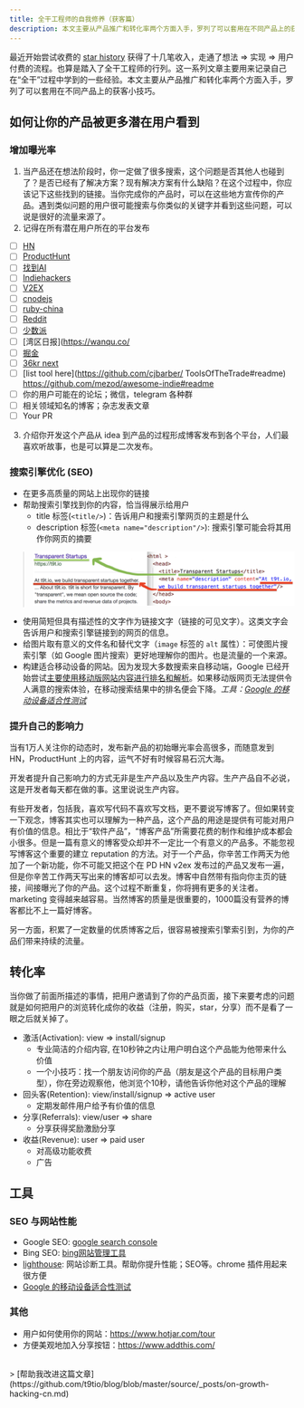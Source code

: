 ```yaml
---
title: 全干工程师的自我修养（获客篇）
description: 本文主要从产品推广和转化率两个方面入手，罗列了可以套用在不同产品上的获客小技巧。
---
```


最近开始尝试收费的 [star history](https://github.com/timqian/star-history) 获得了十几笔收入，走通了想法 => 实现 => 用户付费的流程。也算是踏入了全干工程师的行列。这一系列文章主要用来记录自己在“全干”过程中学到的一些经验。本文主要从产品推广和转化率两个方面入手，罗列了可以套用在不同产品上的获客小技巧。

## 如何让你的产品被更多潜在用户看到

### 增加曝光率

1. 当产品还在想法阶段时，你一定做了很多搜索，这个问题是否其他人也碰到了？是否已经有了解决方案？现有解决方案有什么缺陷？在这个过程中，你应该记下这些找到的链接。当你完成你的产品时，可以在这些地方宣传你的产品。遇到类似问题的用户很可能搜索与你类似的关键字并看到这些问题，可以说是很好的流量来源了。
2. 记得在所有潜在用户所在的平台发布
  - [ ] [HN](https://news.ycombinator.com)
  - [ ] [ProductHunt](https://producthunt.com)
  - [ ] [找到AI](https://zhaodao.ai)
  - [ ] [Indiehackers](https://www.indiehackers.com/)
  - [ ] [V2EX](http://v2ex.com)
  - [ ] [cnodejs](https://cnodejs.org)
  - [ ] [ruby-china](https://ruby-china.org/)
  - [ ] [Reddit](https://reddit.com)
  - [ ] [少数派](https://sspai.com)
  - [ ] [湾区日报](https://wanqu.co/
  - [ ] [掘金](https://juejin.im)
  - [ ] [36kr next](http://next.36kr.com/)
  - [ ] [list tool here](https://github.com/cjbarber/
  ToolsOfTheTrade#readme)
  https://github.com/mezod/awesome-indie#readme
  - [ ] 你的用户可能在的论坛；微信，telegram  各种群
  - [ ] 相关领域知名的博客；杂志发表文章
  - [ ] Your PR
3. 介绍你开发这个产品从 idea 到产品的过程形成博客发布到各个平台，人们最喜欢听故事，也是可以算是二次发布。

### 搜索引擎优化 (SEO)

- 在更多高质量的网站上出现你的链接
- 帮助搜索引擎找到你的内容，恰当得展示给用户
  - title 标签(`<title/>`)：告诉用户和搜索引擎网页的主题是什么
  - description 标签(`<meta name="description"/>`): 搜索引擎可能会将其用作你网页的摘要

> ![head 中内容和呈现在搜索结果关系](https://raw.githubusercontent.com/timqian/images/master/Screen%20Shot%202019-03-15%20at%2010.01.27%20PM.png)

- 使用简短但具有描述性的文字作为链接文字（链接的可见文字）。这类文字会告诉用户和搜索引擎链接到的网页的信息。
- 给图片取有意义的文件名和替代文字（`image` 标签的 `alt` 属性）：可使图片搜索引擎（如 Google 图片搜索）更好地理解你的图片。也是流量的一个来源。
- 构建适合移动设备的网站。因为发现大多数搜索来自移动端，Google 已经开始尝试[主要使用移动版网站内容进行排名和解析](https://webmasters.googleblog.com/2016/11/mobile-first-indexing.html)。如果移动版网页无法提供令人满意的搜索体验，在移动搜索结果中的排名便会下降。*工具：[Google 的移动设备适合性测试](https://search.google.com/test/mobile-friendly)*

### 提升自己的影响力

当有1万人关注你的动态时，发布新产品的初始曝光率会高很多，而随意发到 HN，ProductHunt 上的内容，运气不好有时候容易石沉大海。

开发者提升自己影响力的方式无非是生产产品以及生产内容。生产产品自不必说，这是开发者每天都在做的事。这里说说生产内容。

有些开发者，包括我，喜欢写代码不喜欢写文档，更不要说写博客了。但如果转变一下观念，博客其实也可以理解为一种产品，这个产品的用途是提供有可能对用户有价值的信息。相比于“软件产品”，“博客产品”所需要花费的制作和维护成本都会小很多。但是一篇有意义的博客受众却并不一定比一个有意义的产品多。不能忽视写博客这个重要的建立 reputation 的方法。对于一个产品，你辛苦工作两天为他加了一个新功能，你不可能又把这个在 PD HN v2ex 发布过的产品又发布一遍，但是你辛苦工作两天写出来的博客却可以去发。博客中自然带有指向你主页的链接，间接曝光了你的产品。这个过程不断重复，你将拥有更多的关注者。marketing 变得越来越容易。当然博客的质量是很重要的，1000篇没有营养的博客都比不上一篇好博客。

另一方面，积累了一定数量的优质博客之后，很容易被搜索引擎索引到，为你的产品们带来持续的流量。

## 转化率

当你做了前面所描述的事情，把用户邀请到了你的产品页面，接下来要考虑的问题就是如何把用户的浏览转化成你的收益（注册，购买，star，分享）而不是看了一眼之后就关掉了。

- 激活(Activation): view => install/signup
  - 专业简洁的介绍内容, 在10秒钟之内让用户明白这个产品能为他带来什么价值
  - 一个小技巧：找一个朋友访问你的产品（朋友是这个产品的目标用户类型），你在旁边观察他，他浏览个10秒，请他告诉你他对这个产品的理解
- 回头客(Retention): view/install/signup => active user
  - 定期发邮件用户给予有价值的信息
- 分享(Referrals): view/user => share
  - 分享获得奖励激励分享
- 收益(Revenue): user => paid user
  - 对高级功能收费
  - 广告

## 工具

### SEO 与网站性能
- Google SEO: [google search console](https://search.google.com/search-console)
- Bing SEO: [bing网站管理工具](https://www.bing.com/toolbox/webmaster)
- [lighthouse](https://github.com/GoogleChrome/lighthouse): 网站诊断工具。帮助你提升性能；SEO等。chrome 插件用起来很方便
- [Google 的移动设备适合性测试](https://search.google.com/test/mobile-friendly)

### 其他
- 用户如何使用你的网站：https://www.hotjar.com/tour
- 方便美观地加入分享按钮：https://www.addthis.com/

<br/>
> [帮助我改进这篇文章](https://github.com/t9tio/blog/blob/master/source/_posts/on-growth-hacking-cn.md)
